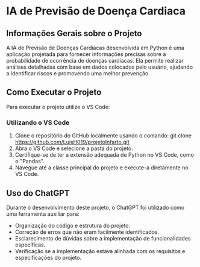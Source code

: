 # IA de Previsão de Doença Cardiaca

## Informações Gerais sobre o Projeto
A IA de Previsão de Doenças Cardíacas desenvolvida em Python é uma aplicação projetada para fornecer informações precisas sobre a probabilidade de ocorrência de doenças cardíacas. Ela permite realizar análises detalhadas com base em dados colocados pelo usuário, ajudando a identificar riscos e promovendo uma melhor prevenção.

## Como Executar o Projeto
Para executar o projeto utilize o VS Code:

### Utilizando o VS Code
1. Clone o repositório do GitHub localmente usando o comando:
git clone https://github.com/LuisH019/projetoInfarto.git
2. Abra o VS Code e selecione a pasta do projeto.
3. Certifique-se de ter a extensão adequada de Python no VS Code, como o "Pandas".
4. Navegue até a classe principal do projeto e execute-a diretamente no VS Code.

## Uso do ChatGPT
Durante o desenvolvimento deste projeto, o ChatGPT foi utilizado como uma ferramenta auxiliar para:
- Organização do código e estrutura do projeto.
- Correção de erros que não eram facilmente identificados.
- Esclarecimento de dúvidas sobre a implementação de funcionalidades específicas.
- Verificação se a implementação estava alinhada com os requisitos e especificações do projeto.
